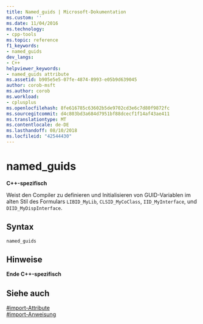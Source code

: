 ```yaml
---
title: Named_guids | Microsoft-Dokumentation
ms.custom: ''
ms.date: 11/04/2016
ms.technology:
- cpp-tools
ms.topic: reference
f1_keywords:
- named_guids
dev_langs:
- C++
helpviewer_keywords:
- named_guids attribute
ms.assetid: b905e5e5-07fe-4874-8993-e05b9d639045
author: corob-msft
ms.author: corob
ms.workload:
- cplusplus
ms.openlocfilehash: 8fe616785c63602b5de9702cd3e6c7d80f9872fc
ms.sourcegitcommit: d4c803bd3a684d7951bf88dcecf1f14af43ae411
ms.translationtype: MT
ms.contentlocale: de-DE
ms.lasthandoff: 08/10/2018
ms.locfileid: "42544430"
---
```

# <a name="namedguids"></a>named_guids
**C++-spezifisch**  
  
Weist den Compiler zu definieren und Initialisieren von GUID-Variablen im alten Stil des Formulars `LIBID_MyLib`, `CLSID_MyCoClass`, `IID_MyInterface`, und `DIID_MyDispInterface`.  
  
## <a name="syntax"></a>Syntax  
  
```  
named_guids  
```  
  
## <a name="remarks"></a>Hinweise  

**Ende C++-spezifisch**  
  
## <a name="see-also"></a>Siehe auch  
 
[#import-Attribute](../preprocessor/hash-import-attributes-cpp.md)   
[#import-Anweisung](../preprocessor/hash-import-directive-cpp.md)